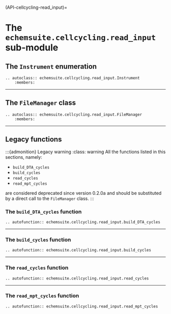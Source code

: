 (API-cellcycling-read_input)=
# The `echemsuite.cellcycling.read_input` sub-module

## The `Instrument` enumeration

```{eval-rst}
.. autoclass:: echemsuite.cellcycling.read_input.Instrument
    :members:
```

---

## The `FileManager` class

```{eval-rst}
.. autoclass:: echemsuite.cellcycling.read_input.FileManager
    :members:
```

---

## Legacy functions

:::{admonition} Legacy warning
:class: warning
All the functions listed in this sections, namely:

* `build_DTA_cycles`
* `build_cycles`
* `read_cycles`
* `read_mpt_cycles`

are considered deprecated since version 0.2.0a and should be substituted by a direct call to
the `FileManager` class.
:::

### The `build_DTA_cycles` function

```{eval-rst}
.. autofunction:: echemsuite.cellcycling.read_input.build_DTA_cycles
```

---

### The `build_cycles` function

```{eval-rst}
.. autofunction:: echemsuite.cellcycling.read_input.build_cycles
```

---

### The `read_cycles` function

```{eval-rst}
.. autofunction:: echemsuite.cellcycling.read_input.read_cycles
```

---

### The `read_mpt_cycles` function

```{eval-rst}
.. autofunction:: echemsuite.cellcycling.read_input.read_mpt_cycles
```